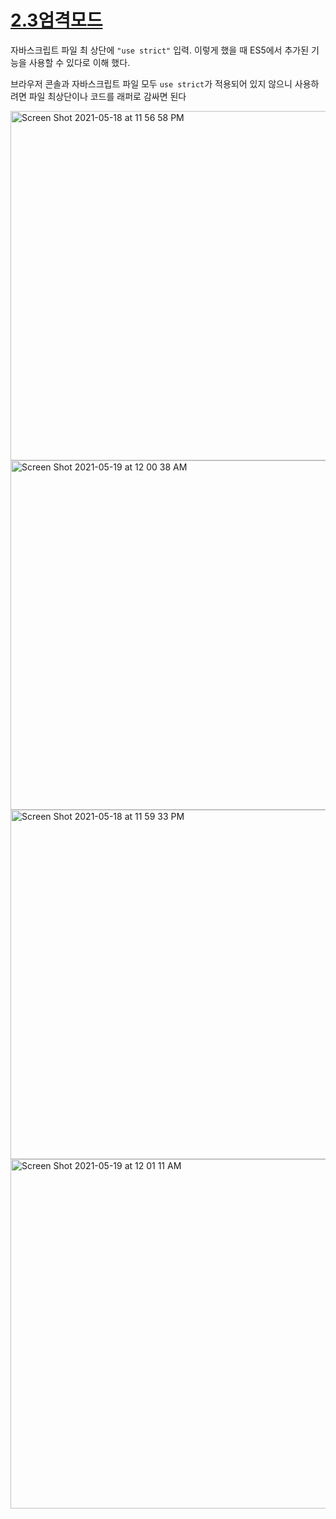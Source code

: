 # [2.3엄격모드](https://ko.javascript.info/strict-mode)
자바스크립트 파일 최 상단에 `"use strict"` 입력. 
이렇게 했을 때 ES5에서 추가된 기능을 사용할 수 있다로 이해 했다.

브라우저 콘솔과 자바스크립트 파일 모두 `use strict`가 적용되어 있지 않으니 사용하려면 파일 최상단이나 코드를 래퍼로 감싸면 된다<br>

<img width="559" alt="Screen Shot 2021-05-18 at 11 56 58 PM" src="https://user-images.githubusercontent.com/69044941/118674434-bcc88480-b834-11eb-900c-b7ca65283a17.png">

<img width="559" alt="Screen Shot 2021-05-19 at 12 00 38 AM" src="https://user-images.githubusercontent.com/69044941/118675036-40827100-b835-11eb-8ebe-6797e85feec6.png">

<img width="559" alt="Screen Shot 2021-05-18 at 11 59 33 PM" src="https://user-images.githubusercontent.com/69044941/118674888-19c43a80-b835-11eb-925c-83f96fe07e7c.png">

<img width="559" alt="Screen Shot 2021-05-19 at 12 01 11 AM" src="https://user-images.githubusercontent.com/69044941/118675150-54c66e00-b835-11eb-86b9-42e49e3a70ed.png">
